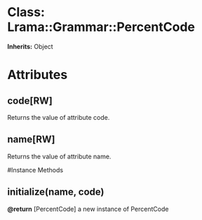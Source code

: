 # Class: Lrama::Grammar::PercentCode
**Inherits:** Object
    



# Attributes
## code[RW] [](#attribute-i-code)
Returns the value of attribute code.

## name[RW] [](#attribute-i-name)
Returns the value of attribute name.


#Instance Methods
## initialize(name, code) [](#method-i-initialize)

**@return** [PercentCode] a new instance of PercentCode

